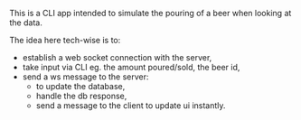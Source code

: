 This is a CLI app intended to simulate the pouring of a beer when looking at the data.  

The idea here tech-wise is to:

- establish a web socket connection with the server,
- take input via CLI eg. the amount poured/sold, the beer id,
- send a ws message to the server:
  - to update the database,
  - handle the db response,
  - send a message to the client to update ui instantly.